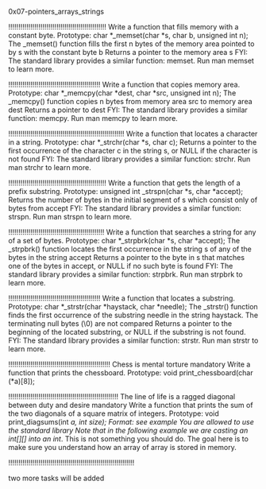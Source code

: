 0x07-pointers_arrays_strings

!!!!!!!!!!!!!!!!!!!!!!!!!!!!!!!!!!!!!!!!!!!!!!!!!
Write a function that fills memory with a constant byte.
Prototype: char *_memset(char *s, char b, unsigned int n);
The _memset() function fills the first n bytes of the memory area pointed to by s with the constant byte b
Returns a pointer to the memory area s
FYI: The standard library provides a similar function:
 memset. Run man memset to learn more.

!!!!!!!!!!!!!!!!!!!!!!!!!!!!!!!!!!!!!!!!!!!!!!
Write a function that copies memory area.
Prototype: char *_memcpy(char *dest, char *src, unsigned int n);
The _memcpy() function copies n bytes from memory area src to memory area dest
Returns a pointer to dest
FYI: The standard library provides a similar function: memcpy. Run man memcpy to learn more.


!!!!!!!!!!!!!!!!!!!!!!!!!!!!!!!!!!!!!!!!!!!!!!!!!!!!!!!!!!
Write a function that locates a character in a string.
Prototype: char *_strchr(char *s, char c);
Returns a pointer to the first occurrence of the character c in the string s,
 or NULL if the character is not found
FYI: The standard library provides a similar function: strchr. Run man strchr to learn more.

!!!!!!!!!!!!!!!!!!!!!!!!!!!!!!!!!!!!!!!!!!!!!!!!!
Write a function that gets the length of a prefix substring.
Prototype: unsigned int _strspn(char *s, char *accept);
Returns the number of bytes in the initial segment of s which consist only of bytes from accept
FYI: The standard library provides a similar function: strspn. Run man strspn to learn more.

!!!!!!!!!!!!!!!!!!!!!!!!!!!!!!!!!!!!!!!!!!!!!!!!
Write a function that searches a string for any of a set of bytes.
Prototype: char *_strpbrk(char *s, char *accept);
The _strpbrk() function locates the first occurrence in the string s of any of the bytes in the string accept
Returns a pointer to the byte in s that matches one of the bytes in accept, or NULL if no such byte is found
FYI: The standard library provides a similar function: strpbrk. Run man strpbrk to learn more.

!!!!!!!!!!!!!!!!!!!!!!!!!!!!!!!!!!!!!!!!!!!!!!
Write a function that locates a substring.
Prototype: char *_strstr(char *haystack, char *needle);
The _strstr() function finds the first occurrence of the substring
 needle in the string haystack. The terminating null bytes (\0) are not compared
Returns a pointer to the beginning of the located substring, or NULL if the substring is not found.
FYI: The standard library provides a similar function: strstr. Run man strstr to learn more.

!!!!!!!!!!!!!!!!!!!!!!!!!!!!!!!!!!!!!!!!!!!!!!!!!!!
Chess is mental torture
mandatory
Write a function that prints the chessboard.
Prototype: void print_chessboard(char (*a)[8]);

!!!!!!!!!!!!!!!!!!!!!!!!!!!!!!!!!!!!!!!!!!!!!!!!!!!!!!!
The line of life is a ragged diagonal between duty and desire
mandatory
Write a function that prints the sum of the two diagonals of a square matrix of integers.
Prototype: void print_diagsums(int *a, int size);
Format: see example
You are allowed to use the standard library
Note that in the following example we are casting an int[][]
into an int*. This is not something you should do. The goal here is
to make sure you understand how an array of array is stored in memory.

!!!!!!!!!!!!!!!!!!!!!!!!!!!!!!!!!!!!!!!!!!!!!!!!!!!!!!!!!!!!!!!



two more tasks will be added 




































































